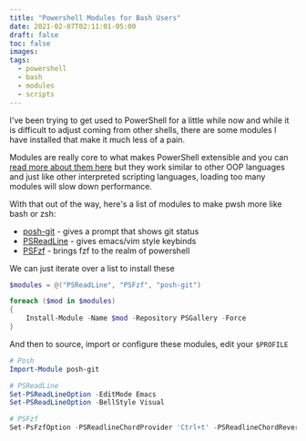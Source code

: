 ```yaml
---
title: "Powershell Modules for Bash Users"
date: 2021-02-07T02:11:01-05:00
draft: false
toc: false
images:
tags:
  - powershell
  - bash
  - modules
  - scripts
---
```


I've been trying to get used to PowerShell for a little while now and while it
is difficult to adjust coming from other shells, there are some modules I have installed
that make it much less of a pain.

Modules are really core to what makes PowerShell extensible and you can [read more about them here](https://docs.microsoft.com/en-us/powershell/module/microsoft.powershell.core/about/about_modules?view=powershell-7.1)
but they work similar to other OOP languages and just like other interpreted
scripting languages, loading too many modules will slow down performance.

With that out of the way,
here's a list of modules to make pwsh more like bash or zsh:

- [posh-git](https://www.powershellgallery.com/packages/posh-git/) - gives a prompt that shows git status
- [PSReadLine](https://www.powershellgallery.com/packages/PSReadLine/) - gives emacs/vim style keybinds
- [PSFzf](https://www.powershellgallery.com/packages/PSFzf/) - brings fzf to the realm of powershell

We can just iterate over a list to install these

```powershell
$modules = @("PSReadLine", "PSFzf", "posh-git")

foreach ($mod in $modules)
{
    Install-Module -Name $mod -Repository PSGallery -Force
}
```

And then to source, import or configure these modules, edit your `$PROFILE`

```powershell
# Posh
Import-Module posh-git

# PSReadLine
Set-PSReadLineOption -EditMode Emacs
Set-PSReadLineOption -BellStyle Visual

# PSFzf
Set-PsFzfOption -PSReadlineChordProvider 'Ctrl+t' -PSReadlineChordReverseHistory 'Ctrl+r'
```
